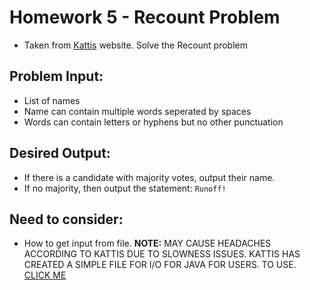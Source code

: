 # Homework 5 - Recount Problem 

- Taken from [Kattis](https://open.kattis.com/problems/recount) website. Solve the Recount problem
## Problem Input: 

- List of names 
- Name can contain multiple words seperated by spaces 
- Words can contain letters or hyphens but no other punctuation 

## Desired Output: 

- If there is a candidate with majority votes, output their name. 
- If no majority, then output the statement: `Runoff!`


## Need to consider: 

- How to get input from file. **NOTE:** MAY CAUSE HEADACHES ACCORDING TO KATTIS DUE TO SLOWNESS ISSUES. KATTIS HAS CREATED A SIMPLE FILE FOR I/O FOR JAVA FOR USERS.
TO USE. [CLICK ME](https://support.kattis.com/support/solutions/articles/79000122482-i-m-having-trouble-with-i-o-performance-what-can-i-do-about-it-)